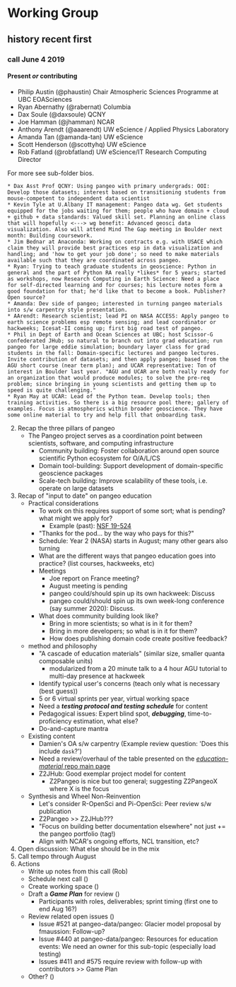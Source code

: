 # Working Group 

## history recent first

### call June 4 2019 

#### Present *or* contributing

* Philip Austin (@phaustin) Chair Atmospheric Sciences Programme at UBC EOASciences
* Ryan Abernathy (@rabernat) Columbia
* Dax Soule (@daxsoule) QCNY
* Joe Hamman (@jhamman) NCAR
* Anthony Arendt (@aaarendt) UW eScience / Applied Physics Laboratory
* Amanda Tan (@amanda-tan) UW eScience
* Scott Henderson (@scottyhq) UW eScience 
* Rob Fatland (@robfatland) UW eScience/IT Research Computing Director

For more see sub-folder bios. 

    
    * Dax Asst Prof QCNY: Using pangeo with primary undergrads: OOI: Develop those datasets; interest based on transitioning students from mouse-competent to independent data scientist
    * Kevin Tyle at U.Albany IT management: Pangeo data wg. Get students equipped for the jobs waiting for them; people who have domain + cloud + github + data standards: Valued skill set. Planning an online class that will hopefully <---> wg benefit: Advanced geosci data visualization. Also will attend Mind The Gap meeting in Boulder next month: Building coursework. 
    * Jim Bednar at Anaconda: Working on contracts e.g. with USACE which claim they will provide best practices esp in data visualization and handling; and 'how to get your job done'; so need to make materials available such that they are coordinated across pangeo. 
    * Ryan: Trying to teach graduate students in geoscience: Python in general and the part of Python RA really *likes* for 5 years; started as workshops, now Research Computing in Earth Science: Need a place for self-directed learning and for courses; his lecture notes form a good foundation for that; he'd like that to become a book. Publisher? Open source? 
    * Amanda: Dev side of pangeo; interested in turning pangeo materials into s/w carpentry style presentation. 
    * AArendt: Research scientist; lead PI on NASA ACCESS: Apply pangeo to earth science problems esp remote sensing; and lead coordinator or hackweeks; Icesat-II coming up; first big road test of pangeo. 
    * Phil in Dept of Earth and Ocean Sciences at UBC; host Scissor-G confederated JHub; so natural to branch out into grad education; run pangeo for large eddie simulation; boundary layer class for grad students in the fall: Domain-specific lectures and pangeo lectures. Invite contribution of datasets; and then apply pangeo; based from the AGU short course (near term plan); and UCAR representative: Ton of interest in Boulder last year. "AGU and UCAR are both really ready for an organization that would produce modules; to solve the pre-req problem; since bringing in young scientists and getting them up to speed is quite challenging." 
    * Ryan May at UCAR: Lead of the Python team. Develop tools; then training activities. So there is a big resource pool there; gallery of examples. Focus is atmospherics within broader geoscience. They have some online material to try and help fill that onboarding task. 
    
    
2. Recap the three pillars of pangeo
    - The Pangeo project serves as a coordination point between scientists, software, and computing infrastructure 
      - Community building: Foster collaboration around open source scientific Python ecosystem for O/A/L/CS
      - Domain tool-building: Support development of domain-specific geoscience packages
      - Scale-tech building: Improve scalability of these tools, i.e. operate on large datasets
3. Recap of "input to date" on pangeo education
    - Practical considerations
      - To work on this requires support of some sort; what is pending? what might we apply for?
        - Example (past): [NSF 19-524](https://www.nsf.gov/publications/pub_summ.jsp?WT.z_pims_id=505342&ods_key=nsf19524)
      - "Thanks for the pod... by the way who pays for this?"
      - Schedule: Year 2 (NASA) starts in August; many other gears also turning
      - What are the different ways that pangeo education goes into practice? (list courses, hackweeks, etc)
      - Meetings
        - Joe report on France meeting?
        - August meeting is pending
        - pangeo could/should spin up its own hackweek: Discuss
        - pangeo could/should spin up its own week-long conference (say summer 2020): Discuss.
      - What does community building look like? 
        - Bring in more scientists; so what is in it for them?
        - Bring in more developers; so what is in it for them?
        - How does publishing domain code create positive feedback?
    - method and philosophy
      - "A cascade of education materials" (similar size, smaller quanta composable units)
        - modularized from a 20 minute talk to a 4 hour AGU tutorial to multi-day presence at hackweek 
      - Identify typical user's concerns (teach only what is necessary (best guess))
      - 5 or 6 virtual sprints per year, virtual working space
      - Need a ***testing protocol and testing schedule*** for content
      - Pedagogical issues: Expert blind spot, ***debugging***, time-to-proficiency estimation, what else?
      - Do-and-capture mantra
    - Existing content
      - Damien's OA s/w carpentry (Example review question: 'Does this include `dask`?')
      - Need a review/overhaul of the table presented on the 
[*education-material* repo main page](https://github.com/pangeo-data/education-material)
      - Z2JHub: Good exemplar project model for content
        - Z2Pangeo is nice but too general; suggesting Z2PangeoX where X is the focus
    - Synthesis and Wheel Non-Reinvention
      - Let's consider R-OpenSci and Pi-OpenSci: Peer review s/w publication
      - Z2Pangeo >> Z2JHub???
      - "Focus on building better documentation elsewhere" not just += the pangeo portfolio (tag!)
      - Align with NCAR's ongoing efforts, NCL transition, etc?
4. Open discussion: What else should be in the mix
5. Call tempo through August
6. Actions
    - Write up notes from this call (Rob)
    - Schedule next call ()
    - Create working space ()
    - Draft a ***Game Plan*** for review ()
      - Participants with roles, deliverables; sprint timing (first one to end Aug 16?)
    - Review related open issues ()
      - Issue #521 at pangeo-data/pangeo: Glacier model proposal by fmaussion: Follow-up?
      - Issue #440 at pangeo-data/pangeo: Resources for education events: We need an owner for this sub-topic (especially load testing)
      - Issues #411 and #575 require review with follow-up with contributors >> Game Plan
    - Other? ()


 
